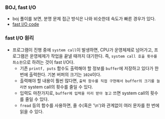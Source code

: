 ### BOJ, fast I/O
- boj 풀이를 보면, 분명 문제 접근 방식은 나와 비슷한데 속도가 빠른 경우가 있다.
- [fast I/O code](https://blog.naver.com/jinhan814/222266396476)

### fast I/O 원리
- 프로그램이 진행 중에 `system call`이 발생하면, CPU가 운영체제로 넘어가고, 프로그램은 운영체제가 작업을 끝낼 때까지 대기한다. 즉, `system call 호출 횟수를 최소한`으로 하려는 것이 fast I/O다.
	- 기존 `printf, puts` 함수도 출력해야 할 정보를 `buffer`에 저장하고 있다가 한번에 출력한다. 기본 버퍼의 크기는 `1024`이다.
	- 출력해야 할 내용이 훨씬 많다면, `출력 함수를 직접 구현해서 buffer의 크기를 늘리면` system call의 횟수를 줄일 수 있다.
	- 입력도 마찬가지로, `buffer에 입력을 미리 받아 놓고` 쓰면 system call의 횟수를 줄일 수 있다.
	- `fread` 등의 함수를 사용하면, 줄 수(혹은 '\n')와 관계없이 여러 문자를 한 번에 읽을 수 있다.

